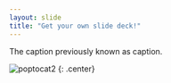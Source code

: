 ```yaml
---
layout: slide
title: "Get your own slide deck!"
---
```


The caption previously known as caption.

![poptocat2](https://media4.giphy.com/media/v1.Y2lkPTc5MGI3NjExZ3ZvNnllYW9lc3VtcmpkOHlpY25vaXNqN210NnBwczY4eDAyYWE3eCZlcD12MV9pbnRlcm5hbF9naWZfYnlfaWQmY3Q9Zw/Ws6T5PN7wHv3cY8xy8/giphy.gif)
{: .center}

